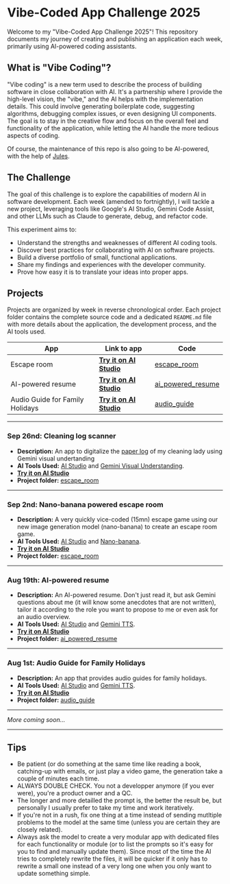 # Vibe-Coded App Challenge 2025

Welcome to my "Vibe-Coded App Challenge 2025"! This repository documents my journey of creating and publishing an application each week, primarily using AI-powered coding assistants.

## What is "Vibe Coding"?

"Vibe coding" is a new term used to describe the process of building software in close collaboration with AI. It's a partnership where I provide the high-level vision, the "vibe," and the AI helps with the implementation details. This could involve generating boilerplate code, suggesting algorithms, debugging complex issues, or even designing UI components. The goal is to stay in the creative flow and focus on the overall feel and functionality of the application, while letting the AI handle the more tedious aspects of coding.

Of course, the maintenance of this repo is also going to be AI-powered, with the help of [Jules](https://jules.google.com).

## The Challenge

The goal of this challenge is to explore the capabilities of modern AI in software development. Each week (amended to fortnightly), I will tackle a new project, leveraging tools like Google's AI Studio, Gemini Code Assist, and other LLMs such as Claude to generate, debug, and refactor code.

This experiment aims to:

*   Understand the strengths and weaknesses of different AI coding tools.
*   Discover best practices for collaborating with AI on software projects.
*   Build a diverse portfolio of small, functional applications.
*   Share my findings and experiences with the developer community.
*   Prove how easy it is to translate your ideas into proper apps.

## Projects

Projects are organized by week in reverse chronological order. Each project folder contains the complete source code and a dedicated `README.md` file with more details about the application, the development process, and the AI tools used.

| App | Link to app | Code |
| --- | ----------- | ---- |
| Escape room | **[Try it on AI Studio](https://aistudio.google.com/apps/drive/1ZifLzSuOqzg3Ita9CC7kmRweauVanCy7?fullscreenApplet=true)** | [escape_room](./escape_room/) |
| AI-powered resume | **[Try it on AI Studio](https://aistudio.google.com/apps/drive/1VRVKZ8qFAG6Rgc1np3u8g5eBgbmI9094?fullscreenApplet=true)** | [ai_powered_resume](./ai_powered_resume/) |
| Audio Guide for Family Holidays | **[Try it on AI Studio](https://aistudio.google.com/apps/drive/1SgDNQ_mHx_k2KOJm1vIrIX8nIVwS3btT?fullscreenApplet=true)** | [audio_guide](./audio_guide/) |

---
### Sep 26nd: Cleaning log scanner

*   **Description:** An app to digitalize the [paper log](./cleaning_log/example/todo_menage.jpg) of my cleaning lady using Gemini  visual undertanding
*   **AI Tools Used:** [AI Studio](https://ai.studio/apps) and [Gemini Visual Understanding](https://ai.google.dev/gemini-api/docs/image-understanding).
*   **[Try it on AI Studio](https://ai.studio/apps/drive/1FH1F_qoepoiRB7AjUPtqcSIjx1ldU-F_?fullscreenApplet=true)**
*   **Project folder:** [escape_room](./cleaning_log/)

---
### Sep 2nd: Nano-banana powered escape room

*   **Description:** A very quickly vice-coded (15mn) escape game using our new image generation model (nano-banana) to create an escape room game.
*   **AI Tools Used:** [AI Studio](https://ai.studio/apps) and [Nano-banana](https://ai.google.dev/gemini-api/docs/image-generation).
*   **[Try it on AI Studio](https://aistudio.google.com/apps/drive/1ZifLzSuOqzg3Ita9CC7kmRweauVanCy7?fullscreenApplet=true)**
*   **Project folder:** [escape_room](./escape_room/)
---

### Aug 19th: AI-powered resume

*   **Description:** An AI-powered resume. Don't just read it, but ask Gemini questions about me (it will know some anecdotes that are not written), tailor it according to the role you want to propose to me or even ask for an audio overview.
*   **AI Tools Used:** [AI Studio](https://ai.studio/apps) and [Gemini TTS](https://deepmind.google/models/gemini/).
*   **[Try it on AI Studio](https://aistudio.google.com/apps/drive/1VRVKZ8qFAG6Rgc1np3u8g5eBgbmI9094?fullscreenApplet=true)**
*   **Project folder:** [ai_powered_resume](./ai_powered_resume/)
---

### Aug 1st: Audio Guide for Family Holidays

*   **Description:** An app that provides audio guides for family holidays.
*   **AI Tools Used:** [AI Studio](https://ai.studio/apps) and [Gemini TTS](https://deepmind.google/models/gemini/).
*   **[Try it on AI Studio](https://aistudio.google.com/apps/drive/1SgDNQ_mHx_k2KOJm1vIrIX8nIVwS3btT?fullscreenApplet=true)**
*   **Project folder:** [audio_guide](./audio_guide/)

---

*More coming soon...*

---

## Tips

* Be patient (or do something at the same time like reading a book, catching-up with emails, or just play a video game, the generation take a couple of minutes each time.
* ALWAYS DOUBLE CHECK. You not a developper anymore (if you ever were), you're a product owner and a QC.
* The longer and more detailled the prompt is, the better the result be, but personally I usually prefer to take my time and work iteratively.
* If you're not in a rush, fix one thing at a time instead of sending mutltiple problems to the model at the same time (unless you are certain they are closely related).
* Always ask the model to create a very modular app with dedicated files for each functionality or module (or to list the prompts so it's easy for you to find and manually update them). Since most of the time the AI tries to completely rewrite the files, it will be quicker if it only has to rewrite a small one instead of a very long one when you only want to update something simple.
